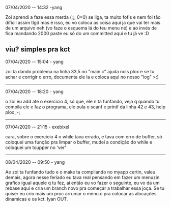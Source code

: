 07/04/2020 -- 14:32 -yang

Zoi aprendi a faze essa merda (;;; 0=0)
se liga, ta muito fofis e nem foi tão difícil assim tlgd
mas é isso, eu vo coloca as coisa aqui ja que vai ter mais de um arquivo neh (vo faze o esquema lá do teu menu né) e ao invés de fica mandando 2000 paste eu só do um committed aqui e tu já ve :D

viu? simples pra kct
---------------------------------

07/04/2020 -- 15:04 - yang

zoi ta dando problema na linha 33,5 no "main.c" ajuda nois plox e se tu achar e corrigir o erro, documenta ele la e coloca aqui no nosso "log" >:)

------------------------------------------------------------------

07/04/2020 -- 18:20 - yang

o zoi eu add ate o exercicio 4, só que, ele n ta funfando, veja q quando tu compila ele e faz o programa, ele pula o scanf e printf da linha 42 e 43, help plox ;-;

--------------------------------------------------------------------

07/04/2020 -- 21:15 - exebixel

cara, sobre o exercicio 4 o while tava errado, e tava com erro de buffer,
só coloquei uma função pra limpar o buffer, mudei a condição do while e coloquei um toupper no 'ver'

--------------------------------------------------------------------

08/04/2020 -- 09:50 - yang

Ae zoi ta funfando tudo e o make ta compilando no myapp certin, valeu demais, agora nesse feriado eu tava real pensando em fazer um menuzin grafico igual aquele q tu fez, ai então eu vo fazer o seguinte, eu vo da um rebase aqui e cria um branch novo pra começar a trabalhar essa joça. Se tu quiser eu crio mais um proc arrumar o menu.c pra colocar as alocações dinamicas e os kct. Iyan OUT.
